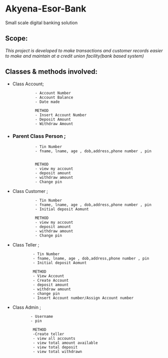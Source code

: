 # Akyena-Esor-Bank
Small scale digital banking solution
## Scope:
*This project is developed to make transactions and customer records easier to make and maintain at a credit union facility(bank based system)*

## Classes & methods involved:

+ Class Account;  

                - Account Number
                - Account Balance
                - Date made
                
                METHOD
                - Insert Account Number
                - Deposit Amount
                - Withdraw Amount
                
+ ### Parent Class Person ;

                - Tin Number
                - fname, lname, age , dob,address,phone number , pin
                
                
                METHOD
                - view my account
                - deposit amount
                - withdraw amount
                - Change pin
                                
                
+ Class Customer ;

                - Tin Number
                - fname, lname, age , dob,address,phone number , pin
                - Initial deposit Aomunt
                
                METHOD
                - view my account
                - deposit amount
                - withdraw amount
                - Change pin
                
 + Class Teller ;

                - Tin Number
                - fname, lname, age , dob,address,phone number , pin
                - Initial deposit Aomunt
                
                METHOD
                - View Account
                - Create Account
                - deposit amount
                - withdraw amount
                - change pin
                - Insert Account number/Assign Account number
                
                
                
 + Class Admin ;

               - Username
               - pin
                
                METHOD
                -Create teller
                - view all accounts
                - view total amount available
                - view total deposit
                - view total withdrawn
                               
                               
            
                
                

